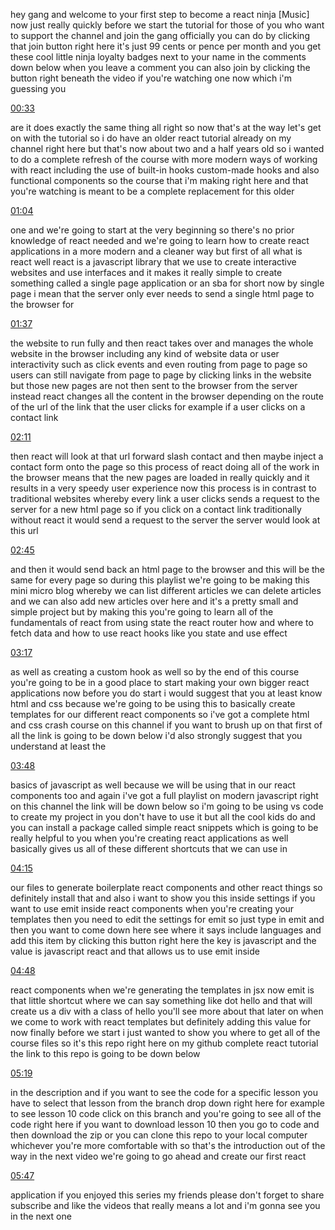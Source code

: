   
hey gang and welcome to your first step to become a react ninja [Music] now just really quickly before we start the tutorial for those of you who want to support the channel and join the gang officially you can do by clicking that join button right here it's just 99 cents or pence per month and you get these cool little ninja loyalty badges next to your name in the comments down below when you leave a comment you can also join by clicking the button right beneath the video if you're watching one now which i'm guessing you

[00:33](https://www.youtube.com/watch?v=undefined&t=33s)

are it does exactly the same thing all right so now that's at the way let's get on with the tutorial so i do have an older react tutorial already on my channel right here but that's now about two and a half years old so i wanted to do a complete refresh of the course with more modern ways of working with react including the use of built-in hooks custom-made hooks and also functional components so the course that i'm making right here and that you're watching is meant to be a complete replacement for this older

[01:04](https://www.youtube.com/watch?v=undefined&t=64s)

one and we're going to start at the very beginning so there's no prior knowledge of react needed and we're going to learn how to create react applications in a more modern and a cleaner way but first of all what is react well react is a javascript library that we use to create interactive websites and use interfaces and it makes it really simple to create something called a single page application or an sba for short now by single page i mean that the server only ever needs to send a single html page to the browser for

[01:37](https://www.youtube.com/watch?v=undefined&t=97s)

the website to run fully and then react takes over and manages the whole website in the browser including any kind of website data or user interactivity such as click events and even routing from page to page so users can still navigate from page to page by clicking links in the website but those new pages are not then sent to the browser from the server instead react changes all the content in the browser depending on the route of the url of the link that the user clicks for example if a user clicks on a contact link

[02:11](https://www.youtube.com/watch?v=undefined&t=131s)

then react will look at that url forward slash contact and then maybe inject a contact form onto the page so this process of react doing all of the work in the browser means that the new pages are loaded in really quickly and it results in a very speedy user experience now this process is in contrast to traditional websites whereby every link a user clicks sends a request to the server for a new html page so if you click on a contact link traditionally without react it would send a request to the server the server would look at this url

[02:45](https://www.youtube.com/watch?v=undefined&t=165s)

and then it would send back an html page to the browser and this will be the same for every page so during this playlist we're going to be making this mini micro blog whereby we can list different articles we can delete articles and we can also add new articles over here and it's a pretty small and simple project but by making this you're going to learn all of the fundamentals of react from using state the react router how and where to fetch data and how to use react hooks like you state and use effect

[03:17](https://www.youtube.com/watch?v=undefined&t=197s)

as well as creating a custom hook as well so by the end of this course you're going to be in a good place to start making your own bigger react applications now before you do start i would suggest that you at least know html and css because we're going to be using this to basically create templates for our different react components so i've got a complete html and css crash course on this channel if you want to brush up on that first of all the link is going to be down below i'd also strongly suggest that you understand at least the

[03:48](https://www.youtube.com/watch?v=undefined&t=228s)

basics of javascript as well because we will be using that in our react components too and again i've got a full playlist on modern javascript right on this channel the link will be down below so i'm going to be using vs code to create my project in you don't have to use it but all the cool kids do and you can install a package called simple react snippets which is going to be really helpful to you when you're creating react applications as well basically gives us all of these different shortcuts that we can use in

[04:15](https://www.youtube.com/watch?v=undefined&t=255s)

our files to generate boilerplate react components and other react things so definitely install that and also i want to show you this inside settings if you want to use emit inside react components when you're creating your templates then you need to edit the settings for emit so just type in emit and then you want to come down here see where it says include languages and add this item by clicking this button right here the key is javascript and the value is javascript react and that allows us to use emit inside

[04:48](https://www.youtube.com/watch?v=undefined&t=288s)

react components when we're generating the templates in jsx now emit is that little shortcut where we can say something like dot hello and that will create us a div with a class of hello you'll see more about that later on when we come to work with react templates but definitely adding this value for now finally before we start i just wanted to show you where to get all of the course files so it's this repo right here on my github complete react tutorial the link to this repo is going to be down below

[05:19](https://www.youtube.com/watch?v=undefined&t=319s)

in the description and if you want to see the code for a specific lesson you have to select that lesson from the branch drop down right here for example to see lesson 10 code click on this branch and you're going to see all of the code right here if you want to download lesson 10 then you go to code and then download the zip or you can clone this repo to your local computer whichever you're more comfortable with so that's the introduction out of the way in the next video we're going to go ahead and create our first react

[05:47](https://www.youtube.com/watch?v=undefined&t=347s)

application if you enjoyed this series my friends please don't forget to share subscribe and like the videos that really means a lot and i'm gonna see you in the next one